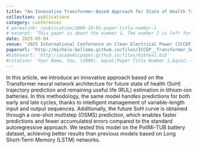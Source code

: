 ```yaml
---
title: "An Innovative Transformer-Based Approach for State of Health Trajectory Prediction and Remaining Useful Life Estimation in Lithium-Ion Batteries"
collection: publications
category: conferences
# permalink: /publication/2009-10-01-paper-title-number-1
# excerpt: 'This paper is about the number 1. The number 2 is left for future work.'
date: 2025-09-04
venue: '2025 International Conference on Clean Electrical Power (ICCEP)'
paperurl: 'http://michele-bellomo.github.io/files/ICCEP__Transformer_SoH_RUL.pdf'
#bibtexurl: 'http://academicpages.github.io/files/bibtex1.bib'
#citation: 'Your Name, You. (2009). &quot;Paper Title Number 1.&quot; <i>Journal 1</i>. 1(1).'
---
```

In this article, we introduce an innovative approach based on the Transformer neural network architecture for future state of health (SoH) trajectory prediction and remaining useful life (RUL) estimation in lithium-ion batteries. In this methodology, the same model handles predictions for both early and late cycles, thanks to intelligent management of variable-length input and output sequences. Additionally, the future SoH curve is obtained through a one-shot multistep (OSMS) prediction, which enables faster predictions and fewer accumulated errors compared to the standard autoregressive approach. We tested this model on the PoliMi-TUB battery dataset, achieving better results than previous models based on Long Short-Term Memory (LSTM) networks.
